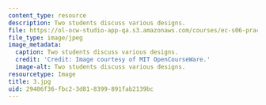 ```yaml
---
content_type: resource
description: Two students discuss various designs.
file: https://ol-ocw-studio-app-qa.s3.amazonaws.com/courses/ec-s06-practical-electronics-fall-2004/29406f36fbc23d818399891fab2139bc_3.jpg
file_type: image/jpeg
image_metadata:
  caption: Two students discuss various designs.
  credit: 'Credit: Image courtesy of MIT OpenCourseWare.'
  image-alt: Two students discuss various designs.
resourcetype: Image
title: 3.jpg
uid: 29406f36-fbc2-3d81-8399-891fab2139bc
---
```

